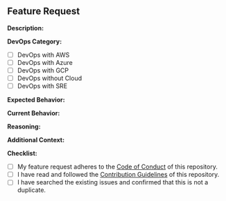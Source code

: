 ## Feature Request

**Description:**
<!-- Provide a clear and concise description of the feature you would like to request. -->

**DevOps Category:**
<!-- Choose one of the following and remove the others: -->
- [ ] DevOps with AWS
- [ ] DevOps with Azure
- [ ] DevOps with GCP
- [ ] DevOps without Cloud
- [ ] DevOps with SRE

**Expected Behavior:**
<!-- Describe what you expect the new feature to do. -->

**Current Behavior:**
<!-- Describe any existing behavior that this feature would improve or modify. -->

**Reasoning:**
<!-- Explain why you believe this feature would be valuable for the repository. -->

**Additional Context:**
<!-- Add any additional context or examples related to the feature request. -->

**Checklist:**
<!-- Make sure to check all the boxes that apply to this feature request. -->
- [ ] My feature request adheres to the [Code of Conduct](CODE_OF_CONDUCT.md) of this repository.
- [ ] I have read and followed the [Contribution Guidelines](CONTRIBUTING.md) of this repository.
- [ ] I have searched the existing issues and confirmed that this is not a duplicate.
